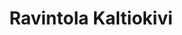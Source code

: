 ---
title: Ravintola Kaltiokivi
ravintola: ye
ruka: ye
slug: https://www.scandichotels.fi/hotellit/suomi/ruka-kuusamo/scandic-rukahovi/ravintola-ja-baari/ravintola-kaltiokivi
kuvaus: Ravintolamme on rento ja tunnelmallinen kohtaamispaikka, jossa nautit maukkaan illallisen.
update: 2022-02-09-14:21
image01: ../images/Scandic_Rukahovi.webp
---